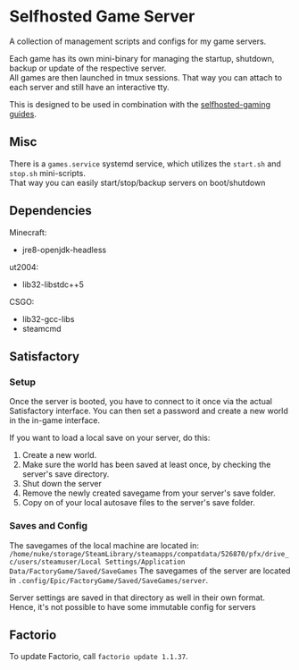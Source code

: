 # Selfhosted Game Server

A collection of management scripts and configs for my game servers.

Each game has its own mini-binary for managing the startup, shutdown, backup or update of the respective server. \
All games are then launched in tmux sessions. That way you can attach to each server and still have an interactive tty.

This is designed to be used in combination with the [selfhosted-gaming guides](https://github.com/Nukesor/selfhosted-gaming).

## Misc

There is a `games.service` systemd service, which utilizes the `start.sh` and `stop.sh` mini-scripts. \
That way you can easily start/stop/backup servers on boot/shutdown

## Dependencies

Minecraft:

- jre8-openjdk-headless

ut2004:

- lib32-libstdc++5

CSGO:

- lib32-gcc-libs
- steamcmd

## Satisfactory

### Setup

Once the server is booted, you have to connect to it once via the actual Satisfactory interface.
You can then set a password and create a new world in the in-game interface.

If you want to load a local save on your server, do this:

1. Create a new world.
2. Make sure the world has been saved at least once, by checking the server's save directory.
3. Shut down the server
4. Remove the newly created savegame from your server's save folder.
5. Copy on of your local autosave files to the server's save folder.

### Saves and Config

The savegames of the local machine are located in:
`/home/nuke/storage/SteamLibrary/steamapps/compatdata/526870/pfx/drive_c/users/steamuser/Local Settings/Application Data/FactoryGame/Saved/SaveGames`
The savegames of the server are located in `.config/Epic/FactoryGame/Saved/SaveGames/server`.

Server settings are saved in that directory as well in their own format.
Hence, it's not possible to have some immutable config for servers

## Factorio

To update Factorio, call `factorio update 1.1.37`.
